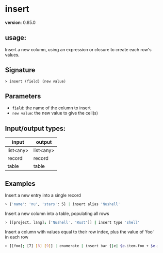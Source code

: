 # insert

**version**: 0.85.0

## **usage**:

Insert a new column, using an expression or closure to create each row's values.

## Signature

`> insert (field) (new value)`

## Parameters

- `field`: the name of the column to insert
- `new value`: the new value to give the cell(s)

## Input/output types:

| input       | output      |
| ----------- | ----------- |
| list\<any\> | list\<any\> |
| record      | record      |
| table       | table       |

## Examples

Insert a new entry into a single record

```bash
> {'name': 'nu', 'stars': 5} | insert alias 'Nushell'
```

Insert a new column into a table, populating all rows

```bash
> [[project, lang]; ['Nushell', 'Rust']] | insert type 'shell'
```

Insert a column with values equal to their row index, plus the value of 'foo' in each row

```bash
> [[foo]; [7] [8] [9]] | enumerate | insert bar {|e| $e.item.foo + $e.index } | flatten
```
